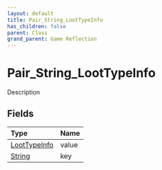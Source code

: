 ```yaml
---
layout: default
title: Pair_String_LootTypeInfo
has_children: false
parent: Class
grand_parent: Game Reflection
---
```

# Pair_String_LootTypeInfo
Description 

## Fields

| Type | Name |
|:----------|:--------------|
| [LootTypeInfo](/riftbreaker-wiki/docs/game-reflection/classes/loot_type_info/) | value |
| [String](/riftbreaker-wiki/docs/game-reflection/components/string/) | key |

